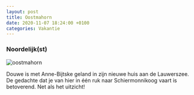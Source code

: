 ```yaml
---
layout: post
title: Oostmahorn
date: 2020-11-07 18:24:00 +0100
categories: Vakantie
---
```


### Noordelijk(st)

![oostmahorn](https://prisse.net/oostmahorn.jpg)  

Douwe is met Anne-Bijtske geland in zijn nieuwe huis aan de Lauwerszee. De gedachte dat je van hier in één ruk naar Schiermonnikoog vaart  is betoverend. Net als het uitzicht! 
